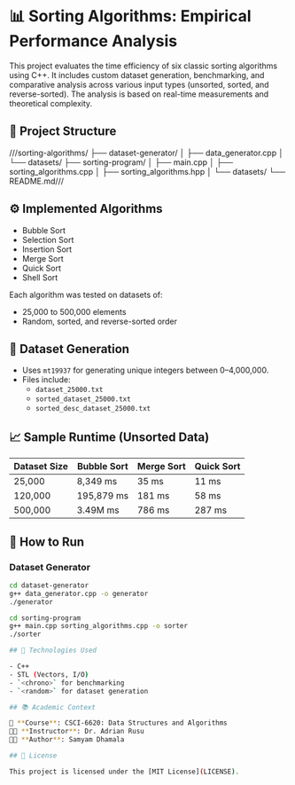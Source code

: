 # 📊 Sorting Algorithms: Empirical Performance Analysis

This project evaluates the time efficiency of six classic sorting algorithms using C++. It includes custom dataset generation, benchmarking, and comparative analysis across various input types (unsorted, sorted, and reverse-sorted). The analysis is based on real-time measurements and theoretical complexity.

## 📁 Project Structure

///sorting-algorithms/ ├── dataset-generator/ │ ├── data_generator.cpp │ └── datasets/ ├── sorting-program/ │ ├── main.cpp │ ├── sorting_algorithms.cpp │ ├── sorting_algorithms.hpp │ └── datasets/ └── README.md///

## ⚙️ Implemented Algorithms

- Bubble Sort
- Selection Sort
- Insertion Sort
- Merge Sort
- Quick Sort
- Shell Sort

Each algorithm was tested on datasets of:
- 25,000 to 500,000 elements
- Random, sorted, and reverse-sorted order

## 🧪 Dataset Generation

- Uses `mt19937` for generating unique integers between 0–4,000,000.
- Files include:
  - `dataset_25000.txt`
  - `sorted_dataset_25000.txt`
  - `sorted_desc_dataset_25000.txt`

## 📈 Sample Runtime (Unsorted Data)

| Dataset Size | Bubble Sort | Merge Sort | Quick Sort |
|--------------|-------------|------------|------------|
| 25,000       | 8,349 ms    | 35 ms      | 11 ms      |
| 120,000      | 195,879 ms  | 181 ms     | 58 ms      |
| 500,000      | 3.49M ms    | 786 ms     | 287 ms     |


## 🏁 How to Run

### Dataset Generator
```bash
cd dataset-generator
g++ data_generator.cpp -o generator
./generator

cd sorting-program
g++ main.cpp sorting_algorithms.cpp -o sorter
./sorter

## 🔧 Technologies Used

- C++
- STL (Vectors, I/O)
- `<chrono>` for benchmarking
- `<random>` for dataset generation

## 📚 Academic Context

📘 **Course**: CSCI-6620: Data Structures and Algorithms  
👨‍🏫 **Instructor**: Dr. Adrian Rusu  
👨‍💻 **Author**: Samyam Dhamala

## 📜 License

This project is licensed under the [MIT License](LICENSE).